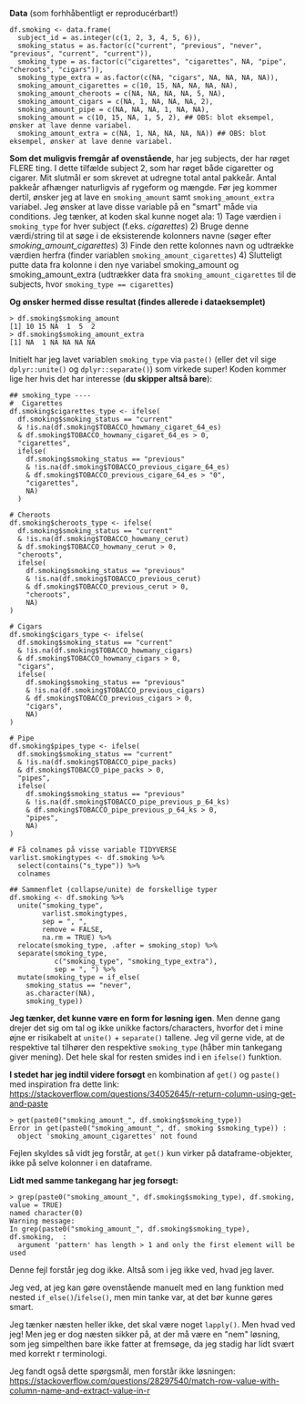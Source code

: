 **Data** (som forhhåbentligt er reproducérbart!)

``` {.r}
df.smoking <- data.frame(
  subject_id = as.integer(c(1, 2, 3, 4, 5, 6)),
  smoking_status = as.factor(c("current", "previous", "never", "previous", "current", "current")),
  smoking_type = as.factor(c("cigarettes", "cigarettes", NA, "pipe", "cheroots", "cigars")),
  smoking_type_extra = as.factor(c(NA, "cigars", NA, NA, NA, NA)),
  smoking_amount_cigarettes = c(10, 15, NA, NA, NA, NA),
  smoking_amount_cheroots = c(NA, NA, NA, NA, 5, NA),
  smoking_amount_cigars = c(NA, 1, NA, NA, NA, 2),
  smoking_amount_pipe = c(NA, NA, NA, 1, NA, NA),
  smoking_amount = c(10, 15, NA, 1, 5, 2), ## OBS: blot eksempel, ønsker at lave denne variabel.
  smoking_amount_extra = c(NA, 1, NA, NA, NA, NA)) ## OBS: blot eksempel, ønsker at lave denne variabel.
```

**Som det muligvis fremgår af ovenstående**, har jeg subjects, der har røget FLERE ting. I dette tilfælde subject 2, som har røget både cigaretter og cigarer. Mit slutmål er som skrevet at udregne total antal pakkeår. Antal pakkeår afhænger naturligvis af rygeform og mængde. Før jeg kommer dertil, ønsker jeg at lave en `smoking_amount` samt `smoking_amount_extra` variabel. Jeg ønsker at lave disse variable på en "smart" måde via conditions. Jeg tænker, at koden skal kunne noget ala: 1) Tage værdien i `smoking_type` for hver subject (f.eks. *cigarettes*) 2) Bruge denne værdi/string til at søge i de eksisterende kolonners navne (søger efter *smoking_amount_cigarettes*) 3) Finde den rette kolonnes navn og udtrække værdien herfra (finder variablen `smoking_amount_cigarettes`) 4) Slutteligt putte data fra kolonne i den nye variabel smoking_amount og smoking_amount_extra (udtrækker data fra `smoking_amount_cigarettes` til de subjects, hvor `smoking_type == cigarettes`)

**Og ønsker hermed disse resultat (findes allerede i dataeksemplet)**

``` {.r}
> df.smoking$smoking_amount
[1] 10 15 NA  1  5  2
> df.smoking$smoking_amount_extra
[1] NA  1 NA NA NA NA
```

Initielt har jeg lavet variablen `smoking_type` via `paste()` (eller det vil sige `dplyr::unite()` og `dplyr::separate()`) som virkede super! Koden kommer lige her hvis det har interesse (**du skipper altså bare**):

``` {.r}
## smoking_type ----
#  Cigarettes
df.smoking$cigarettes_type <- ifelse(
  df.smoking$smoking_status == "current"
  & !is.na(df.smoking$TOBACCO_howmany_cigaret_64_es)
  & df.smoking$TOBACCO_howmany_cigaret_64_es > 0,
  "cigarettes",
  ifelse(
    df.smoking$smoking_status == "previous"
    & !is.na(df.smoking$TOBACCO_previous_cigare_64_es)
    & df.smoking$TOBACCO_previous_cigare_64_es > "0",
    "cigarettes",
    NA)
  )

# Cheroots
df.smoking$cheroots_type <- ifelse(
  df.smoking$smoking_status == "current"
  & !is.na(df.smoking$TOBACCO_howmany_cerut)
  & df.smoking$TOBACCO_howmany_cerut > 0,
  "cheroots",
  ifelse(
    df.smoking$smoking_status == "previous"
    & !is.na(df.smoking$TOBACCO_previous_cerut)
    & df.smoking$TOBACCO_previous_cerut > 0,
    "cheroots",
    NA)
)

# Cigars
df.smoking$cigars_type <- ifelse(
  df.smoking$smoking_status == "current"
  & !is.na(df.smoking$TOBACCO_howmany_cigars)
  & df.smoking$TOBACCO_howmany_cigars > 0,
  "cigars",
  ifelse(
    df.smoking$smoking_status == "previous"
    & !is.na(df.smoking$TOBACCO_previous_cigars)
    & df.smoking$TOBACCO_previous_cigars > 0,
    "cigars",
    NA)
)

# Pipe
df.smoking$pipes_type <- ifelse(
  df.smoking$smoking_status == "current"
  & !is.na(df.smoking$TOBACCO_pipe_packs)
  & df.smoking$TOBACCO_pipe_packs > 0,
  "pipes",
  ifelse(
    df.smoking$smoking_status == "previous"
    & !is.na(df.smoking$TOBACCO_pipe_previous_p_64_ks)
    & df.smoking$TOBACCO_pipe_previous_p_64_ks > 0,
    "pipes",
    NA)
)

# Få colnames på visse variable TIDYVERSE
varlist.smokingtypes <- df.smoking %>%
  select(contains("s_type")) %>%
  colnames

## Sammenflet (collapse/unite) de forskellige typer
df.smoking <- df.smoking %>%
  unite("smoking_type",
        varlist.smokingtypes,
        sep = ", ",
        remove = FALSE,
        na.rm = TRUE) %>% 
  relocate(smoking_type, .after = smoking_stop) %>% 
  separate(smoking_type,
           c("smoking_type", "smoking_type_extra"),
           sep = ", ") %>% 
  mutate(smoking_type = if_else(
    smoking_status == "never",
    as.character(NA),
    smoking_type))
```

**Jeg tænker, det kunne være en form for løsning igen**. Men denne gang drejer det sig om tal og ikke unikke factors/characters, hvorfor det i mine øjne er risikabelt at `unite()` + `separate()` tallene. Jeg vil gerne vide, at de respektive tal tilhører den respektive `smoking_type` (håber min tankegang giver mening). Det hele skal for resten smides ind i en `ifelse()` funktion.

**I stedet har jeg indtil videre forsøgt** en kombination af `get()` og `paste()` med inspiration fra dette link:\
<https://stackoverflow.com/questions/34052645/r-return-column-using-get-and-paste>

``` {.r}
> get(paste0("smoking_amount_", df.smoking$smoking_type))
Error in get(paste0("smoking_amount_", df. smoking $smoking_type)) : 
  object 'smoking_amount_cigarettes' not found
```

Fejlen skyldes så vidt jeg forstår, at `get()` kun virker på dataframe-objekter, ikke på selve kolonner i en dataframe.

**Lidt med samme tankegang har jeg forsøgt:**

``` {.r}
> grep(paste0("smoking_amount_", df.smoking$smoking_type), df.smoking, value = TRUE)
named character(0)
Warning message:
In grep(paste0("smoking_amount_", df.smoking$smoking_type), df.smoking,  :
  argument 'pattern' has length > 1 and only the first element will be used
```

Denne fejl forstår jeg dog ikke. Altså som i jeg ikke ved, hvad jeg laver.

Jeg ved, at jeg kan gøre ovenstående manuelt med en lang funktion med nested `if_else()`/`ifelse()`, men min tanke var, at det bør kunne gøres smart.

Jeg tænker næsten heller ikke, det skal være noget `lapply()`. Men hvad ved jeg! Men jeg er dog næsten sikker på, at der må være en "nem" løsning, som jeg simpelthen bare ikke fatter at fremsøge, da jeg stadig har lidt svært med korrekt r terminologi.

Jeg fandt også dette spørgsmål, men forstår ikke løsningen:\
<https://stackoverflow.com/questions/28297540/match-row-value-with-column-name-and-extract-value-in-r>
